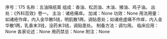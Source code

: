 序号：175
名称：五油隔纸膏
组成：香油、松沥油、木油、猪油、鸡子油。
出处：《外科百效》卷一。
主治：诸疮痛痒。
加减：None
功效：None
用法用量：如诸疮作痒，内入金华散5钱，明肌散1两，调贴患处；如诸疮虚痛不作痒，内入金华散1两，乳香末3钱，没药末3钱，调贴患处。
制备方法：调匀用。
临床应用：None
各家论述：None
用药禁忌：None
附注：None

